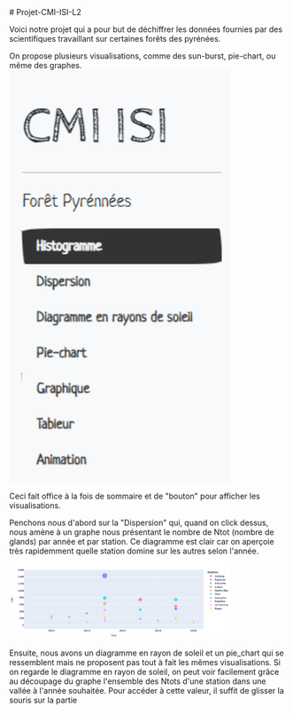 <!DOCTYPE html>
<html lang="fr">
<head>
    <meta charset="UTF-8">
    <meta http-equiv="X-UA-Compatible" content="IE=edge">
    <meta name="viewport" content="width=device-width, initial-scale=1.0">
</head>
<body>
    # Projet-CMI-ISI-L2

Voici notre projet qui a pour but de déchiffrer les données fournies par des scientifiques travaillant sur certaines forêts des pyrénées.

On propose plusieurs visualisations, comme des sun-burst, pie-chart, ou même des graphes. 
<img src="image1.PNG" width="400">

Ceci fait office à la fois de sommaire et de "bouton" pour afficher les visualisations. 

Penchons nous d'abord sur la "Dispersion" qui,  quand on click dessus, nous amène à un graphe nous présentant le nombre de Ntot (nombre de glands) par année et par station.
Ce diagramme est clair car on aperçoie très rapidemment quelle station domine sur les autres selon l'année.
<img src="image2.PNG" width="400">

Ensuite, nous avons un diagramme en rayon de soleil et un pie_chart qui se ressemblent mais ne proposent pas tout à fait les mêmes visualisations.
Si on regarde le diagramme en rayon de soleil, on peut voir facilement grâce au découpage du graphe l'ensemble des Ntots d'une station dans une vallée à l'année souhaitée.
Pour accéder à cette valeur, il suffit de glisser la souris sur la partie 

</body>
</html>
